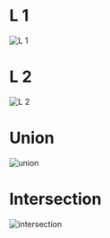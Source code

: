 # L 1
![L 1](./output_data/1.svg) 
# L 2
![L 2](./output_data/2.svg) 
# Union
![union](./output_data/union.svg) 
# Intersection
![intersection](./output_data/intersection.svg) 
